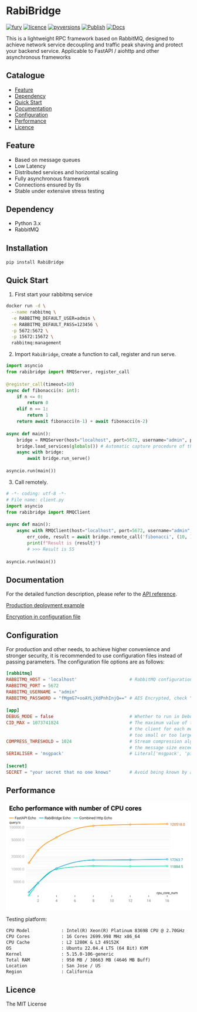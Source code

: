 # RabiBridge

[![fury](https://badge.fury.io/py/RabiBridge.svg)](https://badge.fury.io/py/RabiBridge)
[![licence](https://img.shields.io/github/license/GoodManWEN/RabiBridge)](https://github.com/GoodManWEN/RabiBridge/blob/master/LICENSE)
[![pyversions](https://img.shields.io/pypi/pyversions/RabiBridge.svg)](https://pypi.org/project/RabiBridge/)
[![Publish](https://github.com/GoodManWEN/RabiBridge/workflows/Publish/badge.svg)](https://github.com/GoodManWEN/RabiBridge/actions?query=workflow:Publish)
[![Docs](https://github.com/GoodManWEN/RabiBridge/workflows/Docs/badge.svg)](https://github.com/GoodManWEN/RabiBridge/actions?query=workflow:Docs)

This is a lightweight RPC framework based on RabbitMQ, designed to achieve network service decoupling and traffic peak shaving and protect your backend service. Applicable to FastAPI / aiohttp and other asynchronous frameworks

## Catalogue
- [Feature](#Feature)
- [Dependency](#Dependency)
- [Quick Start](#Quick-Start)
- [Documentation](#Documentation)
- [Configuration](#Configuration)
- [Performance](#Performance)
- [Licence](#Licence)

## Feature
- Based on message queues
- Low Latency
- Distributed services and horizontal scaling
- Fully asynchronous framework
- Connections ensured by tls
- Stable under extensive stress testing

## Dependency
- Python 3.x
- RabbitMQ

## Installation

```
pip install RabiBridge
```

## Quick Start

1. First start your rabbitmq service
```sh
docker run -d \
  --name rabbitmq \
  -e RABBITMQ_DEFAULT_USER=admin \
  -e RABBITMQ_DEFAULT_PASS=123456 \
  -p 5672:5672 \
  -p 15672:15672 \
  rabbitmq:management
```

2. Import `RabiBridge`, create a function to call, register and run serve.
```python
import asyncio
from rabibridge import RMQServer, register_call

@register_call(timeout=10)
async def fibonacci(n: int):
    if n <= 0:
        return 0
    elif n == 1:
        return 1
    return await fibonacci(n-1) + await fibonacci(n-2)

async def main():
    bridge = RMQServer(host="localhost", port=5672, username="admin", password="123456")
    bridge.load_services(globals()) # Automatic capture procedure of the main namespace
    async with bridge:
        await bridge.run_serve()

asyncio.run(main())
```

3. Call remotely.
```python
# -*- coding: utf-8 -*-
# File name: client.py
import asyncio
from rabibridge import RMQClient

async def main():
    async with RMQClient(host="localhost", port=5672, username="admin", password="123456") as bridge:
        err_code, result = await bridge.remote_call('fibonacci', (10, ))
        print(f"Result is {result}")
        # >>> Result is 55

asyncio.run(main())
```


## Documentation

For the detailed function description, please refer to the [API reference](https://goodmanwen.github.io/RabiBridge/).

[Production deployment example](https://github.com/GoodManWEN/RabiBridge/blob/main/docs/blogs/production_deployment_example.md)

[Encryption in configuration file](https://github.com/GoodManWEN/RabiBridge/blob/main/docs/blogs/encryption_in_configuration_file.md)

## Configuration

For production and other needs,  to achieve higher convenience and stronger security, it is recommended to use configuration files instead of passing parameters. The configuration file options are as follows:

```toml
[rabbitmq]      
RABBITMQ_HOST = 'localhost'                    # RabbitMQ configuration info, same below.
RABBITMQ_PORT = 5672
RABBITMQ_USERNAME = "admin"
RABBITMQ_PASSWORD = "fMgmG7+ooAYLjXdPnhInjQ==" # AES Encrypted, check "Encryption in configuration file"

[app]
DEBUG_MODE = false                             # Whether to run in Debug mode.
CID_MAX = 1073741824                           # The maximum value of the independent ID assigned by 
                                               # the client for each message, which should not be 
                                               # too small or too large.
COMPRESS_THRESHOLD = 1024                      # Stream compression algorithm will be enabled when 
                                               # the message size exceeds this byte threshold.
SERIALISER = 'msgpack'                         # Literal['msgpack', 'pickle', 'json']

[secret]
SECRET = "your secret that no one knows"       # Avoid being known by anyone.
```

## Performance

![](https://github.com/GoodManWEN/RabiBridge/blob/main/misc/echo-performance-with-number-of-cpu-cores.png?raw=true)

Testing platform: 
```
CPU Model            : Intel(R) Xeon(R) Platinum 8369B CPU @ 2.70GHz
CPU Cores            : 16 Cores 2699.998 MHz x86_64
CPU Cache            : L2 1280K & L3 49152K
OS                   : Ubuntu 22.04.4 LTS (64 Bit) KVM
Kernel               : 5.15.0-106-generic
Total RAM            : 950 MB / 30663 MB (4646 MB Buff)
Location             : San Jose / US
Region               : California
```

## Licence
The MIT License
